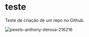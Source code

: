 # teste
Teste de criação de um repo no Github.

![pexels-anthony-derosa-216216](https://user-images.githubusercontent.com/67162464/114454464-09270180-9bb1-11eb-87d3-2e5c129c9ce7.jpg)